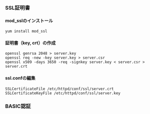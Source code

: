 ### SSL証明書

#### mod_sslのインストール

```
yum install mod_ssl
```

#### 証明書（key, crt）の作成

```
openssl genrsa 2048 > server.key
openssl req -new -key server.key > server.csr
openssl x509 -days 3650 -req -signkey server.key < server.csr > server.crt
```

#### ssl.confの編集

```
SSLCertificateFile /etc/httpd/conf/ssl/server.crt
SSLCertificateKeyFile /etc/httpd/conf/ssl/server.key 
```

### BASIC認証



